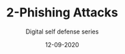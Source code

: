 ---
title: 2-Phishing Attacks
subtitle: Digital self defense series
layout: default
modal-id: 2
date: 12-09-2020
img: blank.png
iframe: https://austincapitaldata.getoutline.com/s/fcaf6a1c-8f42-4c54-90a8-6d9daf709a92
graphheight: 700px
graphwidth: 700px
thumbnail: phishing_post.jpg
alt: image-alt
description: Phishing attacks are common and potentially dangerous learn what you can do to reconize and prevent them.
---